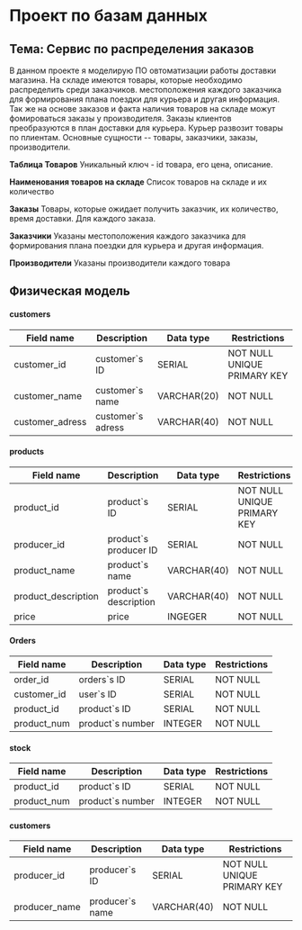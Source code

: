 # Проект по базам данных
## Тема: Сервис по распределения заказов

В данном проекте я моделирую ПО овтоматизации работы доставки магазина. На складе имеются товары, которые необходимо распределить среди заказчиков. местоположения каждого заказчика для формирования плана поездки для курьера и другая информация. Так же на основе заказов и факта наличия товаров на складе можут фомироваться заказы у производителя. Заказы клиентов преобразуются в план доставки для курьера. Курьер развозит товары по плиентам.
Основные сущности -- товары, заказчики, заказы, производители.

**Таблица Товаров**  Уникальный ключ - id товара, его цена, описание.

**Наименования товаров на складе**  Список товаров на складе и их количество

**Заказы**  Товары, которые ожидает получить заказчик, их количество, время доставки. Для каждого заказа.

**Заказчики**  Указаны местоположения каждого заказчика для формирования плана поездки для курьера и другая информация.

**Производители**  Указаны производители каждого товара

## Физическая модель
#### customers
| Field name | Description | Data type | Restrictions |
|---|---|---|---| 
| customer_id | customer`s ID | SERIAL | NOT NULL UNIQUE PRIMARY KEY |
| customer_name |  customer`s name | VARCHAR(20) | NOT NULL |
| customer_adress | customer`s adress | VARCHAR(40) | NOT NULL |

#### products
| Field name | Description | Data type | Restrictions |
|---|---|---|---| 
| product_id | product`s ID | SERIAL | NOT NULL UNIQUE PRIMARY KEY |
| producer_id | product`s producer ID | SERIAL | NOT NULL |
| product_name |  product`s name | VARCHAR(40) | NOT NULL |
| product_description |  product`s description | VARCHAR(40) | NOT NULL |
| price | price | INGEGER | NOT NULL |

#### Orders
| Field name | Description | Data type | Restrictions |
|---|---|---|---| 
| order_id | orders`s ID | SERIAL | NOT NULL |
| customer_id | user`s ID | SERIAL | NOT NULL |
| product_id | product`s ID | SERIAL | NOT NULL |
| product_num | product`s number | INTEGER | NOT NULL |

#### stock
| Field name | Description | Data type | Restrictions |
|---|---|---|---| 
| product_id | product`s ID | SERIAL | NOT NULL |
| product_num | product`s number | INTEGER | NOT NULL |

#### customers
| Field name | Description | Data type | Restrictions |
|---|---|---|---| 
| producer_id | producer`s ID | SERIAL | NOT NULL UNIQUE PRIMARY KEY |
| producer_name |  producer`s name | VARCHAR(40) | NOT NULL |

